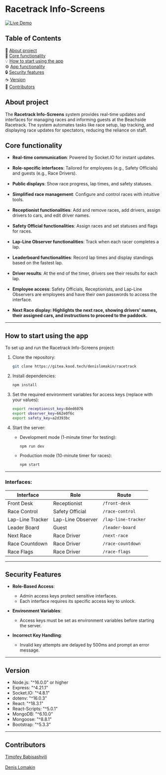 # Racetrack Info-Screens

[![Live Demo](https://img.shields.io/badge/Live%20Demo-Available-blue)](https://vimeo.com/1035353693/6b7174d499?share=copy)

## Table of Contents

🚀 [About project](#about-project)<br/>
🚀 [Core functionality](#core-functionality)<br/>
💡 [How to start using the app](#how-to-start-using-the-app)<br/>
⚙️ [App functionality](#app-functionality)<br/>
🔒 [Security features](#security-features)<br/>
☕ [Version](#version)<br/>
🤝 [Contributors](#contributors)

## About project

The **Racetrack Info-Screens** system provides real-time updates and interfaces for managing races and informing guests at the Beachside Racetrack. The system automates tasks like race setup, lap tracking, and displaying race updates for spectators, reducing the reliance on staff.

## Core functionality

- **Real-time communication**: Powered by Socket.IO for instant updates.<br/><br/>
- **Role-specific interfaces**: Tailored for employees (e.g., Safety Officials) and guests (e.g., Race Drivers).<br/><br/>
- **Public displays**: Show race progress, lap times, and safety statuses.<br/><br/>
- **Simplified race management**: Configure and control races with intuitive tools.<br/><br/>
- **Receptionist functionalities**: Add and remove races, add drivers, assign drivers to cars, and edit driver names.<br/><br/>
- **Safety Official functionalities**: Assign races and set statuses and flags for races.<br/><br/>
- **Lap-Line Observer functionalities**: Track when each racer completes a lap.<br/><br/>
- **Leaderboard functionalities**: Record lap times and display standings based on the fastest lap.<br/><br/>
- **Driver results**: At the end of the timer, drivers see their results for each lap.<br/><br/>
- **Employee access**: Safety Officials, Receptionists, and Lap-Line Observers are employees and have their own passwords to access the interface.<br/><br/>
- **Next Race display: Highlights the next race, showing drivers' names, their assigned cars, and instructions to proceed to the paddock.**

---

## How to start using the app

To set up and run the Racetrack Info-Screens project:

1. Clone the repository:

   ```bash
   git clone https://gitea.kood.tech/denislomakin/racetrack
   ```

2. Install dependencies:

   ```bash
   npm install
   ```

3. Set the required environment variables for access keys (replace with your values):

   ```bash
   export receptionist_key=8ded6076
   export observer_key=662e0f6c
   export safety_key=a2d393bc
   ```

4. Start the server:

   - Development mode (1-minute timer for testing):

     ```bash
     npm run dev
     ```

   - Production mode (10-minute timer for races):

     ```bash
     npm start
     ```

---

### Interfaces:

| Interface        | Role              | Route               |
| ---------------- | ----------------- | ------------------- |
| Front Desk       | Receptionist      | `/front-desk`       |
| Race Control     | Safety Official   | `/race-control`     |
| Lap-Line Tracker | Lap-Line Observer | `/lap-line-tracker` |
| Leader Board     | Guest             | `/leader-board`     |
| Next Race        | Race Driver       | `/next-race`        |
| Race Countdown   | Race Driver       | `/race-countdown`   |
| Race Flags       | Race Driver       | `/race-flags`       |

---

## Security Features

- **Role-Based Access**:

  - Admin access keys protect sensitive interfaces.
  - Each interface requires its specific access key to unlock.

- **Environment Variables**:

  - Access keys must be set as environment variables before starting the server.

- **Incorrect Key Handling**:
  - Invalid key attempts are delayed by 500ms and prompt an error message.

---

## Version

- Node.js: "^16.0.0" or higher
- Express: "^4.21.1"
- Socket.IO: "^4.8.1"
- dotenv: "^16.0.3"
- React: "^18.3.1"
- React-Scripts: "^5.0.1"
- MongoDB: "^6.10.0"
- Mongoose: "^8.8.1"
- Bootstrap: "^5.3.3"

---

## Contributors

[Timofey Babisashvili](https://github.com/TigerTimofey) <br/><br/>
[Denis Lomakin](https://github.com/Dkartik123) <br/>
